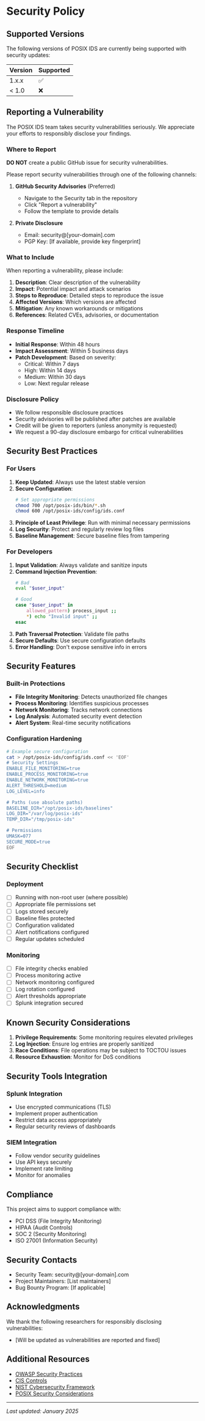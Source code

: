 # Security Policy

## Supported Versions

The following versions of POSIX IDS are currently being supported with security updates:

| Version | Supported          |
| ------- | ------------------ |
| 1.x.x   | :white_check_mark: |
| < 1.0   | :x:                |

## Reporting a Vulnerability

The POSIX IDS team takes security vulnerabilities seriously. We appreciate your efforts to responsibly disclose your findings.

### Where to Report

**DO NOT** create a public GitHub issue for security vulnerabilities.

Please report security vulnerabilities through one of the following channels:

1. **GitHub Security Advisories** (Preferred)
   - Navigate to the Security tab in the repository
   - Click "Report a vulnerability"
   - Follow the template to provide details

2. **Private Disclosure**
   - Email: security@[your-domain].com
   - PGP Key: [If available, provide key fingerprint]

### What to Include

When reporting a vulnerability, please include:

1. **Description**: Clear description of the vulnerability
2. **Impact**: Potential impact and attack scenarios
3. **Steps to Reproduce**: Detailed steps to reproduce the issue
4. **Affected Versions**: Which versions are affected
5. **Mitigation**: Any known workarounds or mitigations
6. **References**: Related CVEs, advisories, or documentation

### Response Timeline

- **Initial Response**: Within 48 hours
- **Impact Assessment**: Within 5 business days
- **Patch Development**: Based on severity:
  - Critical: Within 7 days
  - High: Within 14 days
  - Medium: Within 30 days
  - Low: Next regular release

### Disclosure Policy

- We follow responsible disclosure practices
- Security advisories will be published after patches are available
- Credit will be given to reporters (unless anonymity is requested)
- We request a 90-day disclosure embargo for critical vulnerabilities

## Security Best Practices

### For Users

1. **Keep Updated**: Always use the latest stable version
2. **Secure Configuration**:
   ```bash
   # Set appropriate permissions
   chmod 700 /opt/posix-ids/bin/*.sh
   chmod 600 /opt/posix-ids/config/ids.conf
   ```
3. **Principle of Least Privilege**: Run with minimal necessary permissions
4. **Log Security**: Protect and regularly review log files
5. **Baseline Management**: Secure baseline files from tampering

### For Developers

1. **Input Validation**: Always validate and sanitize inputs
2. **Command Injection Prevention**:
   ```bash
   # Bad
   eval "$user_input"

   # Good
   case "$user_input" in
       allowed_pattern) process_input ;;
       *) echo "Invalid input" ;;
   esac
   ```
3. **Path Traversal Protection**: Validate file paths
4. **Secure Defaults**: Use secure configuration defaults
5. **Error Handling**: Don't expose sensitive info in errors

## Security Features

### Built-in Protections

- **File Integrity Monitoring**: Detects unauthorized file changes
- **Process Monitoring**: Identifies suspicious processes
- **Network Monitoring**: Tracks network connections
- **Log Analysis**: Automated security event detection
- **Alert System**: Real-time security notifications

### Configuration Hardening

```bash
# Example secure configuration
cat > /opt/posix-ids/config/ids.conf << 'EOF'
# Security Settings
ENABLE_FILE_MONITORING=true
ENABLE_PROCESS_MONITORING=true
ENABLE_NETWORK_MONITORING=true
ALERT_THRESHOLD=medium
LOG_LEVEL=info

# Paths (use absolute paths)
BASELINE_DIR="/opt/posix-ids/baselines"
LOG_DIR="/var/log/posix-ids"
TEMP_DIR="/tmp/posix-ids"

# Permissions
UMASK=077
SECURE_MODE=true
EOF
```

## Security Checklist

### Deployment

- [ ] Running with non-root user (where possible)
- [ ] Appropriate file permissions set
- [ ] Logs stored securely
- [ ] Baseline files protected
- [ ] Configuration validated
- [ ] Alert notifications configured
- [ ] Regular updates scheduled

### Monitoring

- [ ] File integrity checks enabled
- [ ] Process monitoring active
- [ ] Network monitoring configured
- [ ] Log rotation configured
- [ ] Alert thresholds appropriate
- [ ] Splunk integration secured

## Known Security Considerations

1. **Privilege Requirements**: Some monitoring requires elevated privileges
2. **Log Injection**: Ensure log entries are properly sanitized
3. **Race Conditions**: File operations may be subject to TOCTOU issues
4. **Resource Exhaustion**: Monitor for DoS conditions

## Security Tools Integration

### Splunk Integration

- Use encrypted communications (TLS)
- Implement proper authentication
- Restrict data access appropriately
- Regular security reviews of dashboards

### SIEM Integration

- Follow vendor security guidelines
- Use API keys securely
- Implement rate limiting
- Monitor for anomalies

## Compliance

This project aims to support compliance with:

- PCI DSS (File Integrity Monitoring)
- HIPAA (Audit Controls)
- SOC 2 (Security Monitoring)
- ISO 27001 (Information Security)

## Security Contacts

- Security Team: security@[your-domain].com
- Project Maintainers: [List maintainers]
- Bug Bounty Program: [If applicable]

## Acknowledgments

We thank the following researchers for responsibly disclosing vulnerabilities:

- [Will be updated as vulnerabilities are reported and fixed]

## Additional Resources

- [OWASP Security Practices](https://owasp.org/)
- [CIS Controls](https://www.cisecurity.org/controls)
- [NIST Cybersecurity Framework](https://www.nist.gov/cyberframework)
- [POSIX Security Considerations](https://pubs.opengroup.org/onlinepubs/9699919799/)

---

*Last updated: January 2025*